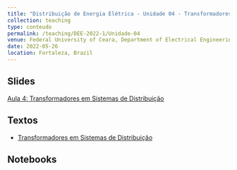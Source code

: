 ```yaml
---
title: "Distribuição de Energia Elétrica - Unidade 04 - Transformadores"
collection: teaching
type: conteudo
permalink: /teaching/DEE-2022-1/Unidade-04
venue: Federal University of Ceara, Department of Electrical Engineering
date: 2022-05-26
location: Fortaleza, Brazil
---
```


## Slides
[Aula 4: Transformadores em Sistemas de Distribuição](https://drive.google.com/file/d/1m57Fp6ONw2zHFyj2Y1rsUVbn4CjcKkC-/view?usp=sharing)

## Textos
- [Transformadores em Sistemas de Distribuição](https://drive.google.com/file/d/1xSYS2DgYV4M6f2vMv4PawqeM-WbAt4ax/view?usp=sharing)


## Notebooks


